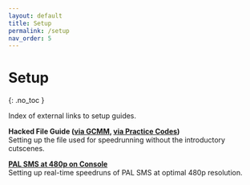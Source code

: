 ```yaml
---
layout: default
title: Setup
permalink: /setup
nav_order: 5
---
```


# Setup
{: .no_toc }

Index of external links to setup guides.

**Hacked File Guide ([via GCMM](https://www.speedrun.com/sms/guide/qeqcu), [via Practice Codes](https://www.speedrun.com/sms/guide/2alxp))**  
Setting up the file used for speedrunning without the introductory cutscenes.

**[PAL SMS at 480p on Console](https://www.speedrun.com/sms/guide/sfoz2)**  
Setting up real-time speedruns of PAL SMS at optimal 480p resolution.